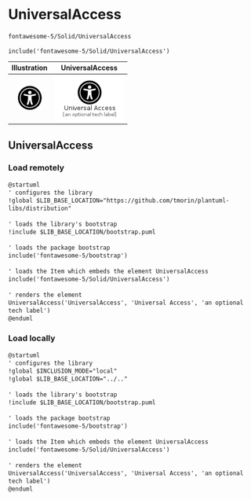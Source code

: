 # UniversalAccess


```text
fontawesome-5/Solid/UniversalAccess
```

```text
include('fontawesome-5/Solid/UniversalAccess')
```



| Illustration | UniversalAccess |
| :---: | :---: |
| ![illustration for Illustration](../../fontawesome-5/Solid/UniversalAccess.png) | ![illustration for UniversalAccess](../../fontawesome-5/Solid/UniversalAccess.Local.png) |




## UniversalAccess

### Load remotely
```plantuml
@startuml
' configures the library
!global $LIB_BASE_LOCATION="https://github.com/tmorin/plantuml-libs/distribution"

' loads the library's bootstrap
!include $LIB_BASE_LOCATION/bootstrap.puml

' loads the package bootstrap
include('fontawesome-5/bootstrap')

' loads the Item which embeds the element UniversalAccess
include('fontawesome-5/Solid/UniversalAccess')

' renders the element
UniversalAccess('UniversalAccess', 'Universal Access', 'an optional tech label')
@enduml
```

### Load locally
```plantuml
@startuml
' configures the library
!global $INCLUSION_MODE="local"
!global $LIB_BASE_LOCATION="../.."

' loads the library's bootstrap
!include $LIB_BASE_LOCATION/bootstrap.puml

' loads the package bootstrap
include('fontawesome-5/bootstrap')

' loads the Item which embeds the element UniversalAccess
include('fontawesome-5/Solid/UniversalAccess')

' renders the element
UniversalAccess('UniversalAccess', 'Universal Access', 'an optional tech label')
@enduml
```

